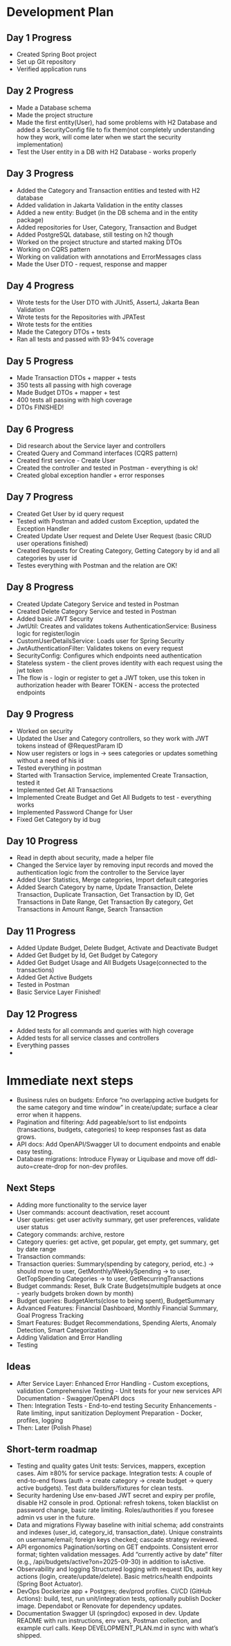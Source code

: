 # Development Plan

## Day 1 Progress
- Created Spring Boot project
- Set up Git repository
- Verified application runs

## Day 2 Progress
- Made a Database schema
- Made the project structure
- Made the first entity(User),
had some problems with H2 Database and added a SecurityConfig file to 
fix them(not completely understanding how they work, 
will come later when we start the security implementation)
- Test the User entity in a DB with H2 Database - works properly

## Day 3 Progress
- Added the Category and Transaction entities and tested with H2 database
- Added validation in Jakarta Validation in the entity classes
- Added a new entity: Budget (in the DB schema and in the entity package)
- Added repositories for User, Category, Transaction and Budget
- Added PostgreSQL database, still testing on h2 though
- Worked on the project structure and started making DTOs
- Working on CQRS pattern
- Working on validation with annotations and ErrorMessages class
- Made the User DTO - request, response and mapper

## Day 4 Progress
- Wrote tests for the User DTO with JUnit5, AssertJ, Jakarta Bean Validation
- Wrote tests for the Repositories with JPATest
- Wrote tests for the entities
- Made the Category DTOs + tests
- Ran all tests and passed with 93-94% coverage

## Day 5 Progress
- Made Transaction DTOs + mapper + tests
- 350 tests all passing with high coverage
- Made Budget DTOs + mapper + test
- 400 tests all passing with high coverage
- DTOs FINISHED!

## Day 6 Progress
- Did research about the Service layer and controllers
- Created Query and Command interfaces (CQRS pattern)
- Created first service - Create User
- Created the controller and tested in Postman - everything is ok!
- Created global exception handler + error responses

## Day 7 Progress
- Created Get User by id query request
- Tested with Postman and added custom Exception, updated the Exception Handler
- Created Update User request and Delete User Request (basic CRUD user operations finished)
- Created Requests for Creating Category, Getting Category by id and all categories by user id
- Testes everything with Postman and the relation are OK!

## Day 8 Progress
- Created Update Category Service and tested in Postman
- Created Delete Category Service and tested in Postman
- Added basic JWT Security
- JwtUtil: Creates and validates tokens
  AuthenticationService: Business logic for register/login
- CustomUserDetailsService: Loads user for Spring Security
- JwtAuthenticationFilter: Validates tokens on every request
- SecurityConfig: Configures which endpoints need authentication
- Stateless system - the client proves identity with each request using the jwt token
- The flow is - login or register to get a JWT token, use this token in authorization header with Bearer TOKEN - access the protected endpoints

## Day 9 Progress
- Worked on security
- Updated the User and Category controllers, so they work with JWT tokens instead of @RequestParam ID
- Now user registers or logs in -> sees categories or updates something without a need of his id
- Tested everything in postman
- Started with Transaction Service, implemented Create Transaction, tested it
- Implemented Get All Transactions
- Implemented Create Budget and Get All Budgets to test - everything works
- Implemented Password Change for User
- Fixed Get Category by id bug

## Day 10 Progress 
- Read in depth about security, made a helper file
- Changed the Service layer by removing input records and moved 
the authentication logic from the controller to the Service layer
- Added User Statistics, Merge categories, Import default categories
- Added Search Category by name, Update Transaction, Delete Transaction, Duplicate Transaction,
Get Transaction by ID,  Get Transactions in Date Range, Get Transaction By category,
Get Transactions in Amount Range, Search Transaction

## Day 11 Progress
- Added Update Budget, Delete Budget, Activate and Deactivate Budget
- Added Get Budget by Id, Get Budget by Category
- Added Get Budget Usage and All Budgets Usage(connected to the transactions)
- Added Get Active Budgets
- Tested in Postman
- Basic Service Layer Finished!

## Day 12 Progress
- Added tests for all commands and queries with high coverage
- Added tests for all service classes and controllers
- Everything passes
- 
# Immediate next steps
- Business rules on budgets: Enforce “no overlapping active budgets for the same category and time window” in create/update; surface a clear error when it happens.
- Pagination and filtering: Add pageable/sort to list endpoints (transactions, budgets, categories) to keep responses fast as data grows.
- API docs: Add OpenAPI/Swagger UI to document endpoints and enable easy testing.
- Database migrations: Introduce Flyway or Liquibase and move off ddl-auto=create-drop for non-dev profiles.

## Next Steps
- Adding more functionality to the service layer
- User commands: account deactivation, reset account
- User queries: get user activity summary, get user preferences, validate user status
- Category commands: archive, restore
- Category queries: get active, get popular, get empty, get summary, get by date range
- Transaction commands: 
- Transaction queries: Summary(spending by category, period, etc.) -> should move to user, GetMonthly/WeeklySpending -> to user, GetTopSpending Categories -> to user, GetRecurringTransactions
- Budget commands: Reset, Bulk Crate Budgets(multiple budgets at once - yearly budgets broken down by month)
- Budget queries: BudgetAlerts(close to being spent), BudgetSummary
- Advanced Features: Financial Dashboard, Monthly Financial Summary, Goal Progress Tracking
- Smart Features: Budget Recommendations, Spending Alerts, Anomaly Detection, Smart Categorization
- Adding Validation and Error Handling
- Testing

## Ideas
- After Service Layer: Enhanced Error Handling - Custom exceptions, validation
  Comprehensive Testing - Unit tests for your new services
  API Documentation - Swagger/OpenAPI docs
- Then: Integration Tests - End-to-end testing
  Security Enhancements - Rate limiting, input sanitization
  Deployment Preparation - Docker, profiles, logging
- Then: Later (Polish Phase)

## Short-term roadmap
- Testing and quality gates
Unit tests: Services, mappers, exception cases. Aim ≥80% for service package.
Integration tests: A couple of end-to-end flows (auth -> create category -> create budget -> query active budgets).
Test data builders/fixtures for clean tests.
- Security hardening
  Use env-based JWT secret and expiry per profile, disable H2 console in prod.
  Optional: refresh tokens, token blacklist on password change, basic rate limiting.
  Roles/authorities if you foresee admin vs user in the future.
- Data and migrations
  Flyway baseline with initial schema; add constraints and indexes (user_id, category_id, transaction_date).
  Unique constraints on username/email; foreign keys checked; cascade strategy reviewed.
- API ergonomics
  Pagination/sorting on GET endpoints.
  Consistent error format; tighten validation messages.
  Add “currently active by date” filter (e.g., /api/budgets/active?on=2025-09-30) in addition to isActive.
- Observability and logging
  Structured logging with request IDs, audit key actions (login, create/update/delete).
  Basic metrics/health endpoints (Spring Boot Actuator).
- DevOps
  Dockerize app + Postgres; dev/prod profiles.
  CI/CD (GitHub Actions): build, test, run unit/integration tests, optionally publish Docker image.
  Dependabot or Renovate for dependency updates.
- Documentation
  Swagger UI (springdoc) exposed in dev.
  Update README with run instructions, env vars, Postman collection, and example curl calls.
  Keep DEVELOPMENT_PLAN.md in sync with what’s shipped.



